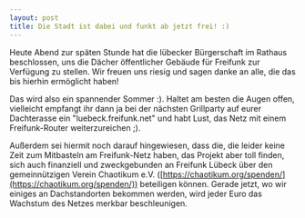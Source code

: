 ```yaml
---
layout: post
title: Die Stadt ist dabei und funkt ab jetzt frei! :)
---
```


Heute Abend zur späten Stunde hat die lübecker Bürgerschaft im Rathaus beschlossen, uns die Dächer öffentlicher Gebäude für Freifunk zur Verfügung zu stellen. Wir freuen uns riesig und sagen danke an alle, die das bis hierhin ermöglicht haben!

Das wird also ein spannender Sommer :). Haltet am besten die Augen offen, vielleicht empfangt ihr dann ja bei der nächsten Grillparty auf eurer Dachterasse ein "luebeck.freifunk.net" und habt Lust, das Netz mit einem Freifunk-Router weiterzureichen ;).

Außerdem sei hiermit noch darauf hingewiesen, dass die, die leider keine Zeit zum Mitbasteln am Freifunk-Netz haben, das Projekt aber toll finden, sich auch finanziell und zweckgebunden an Freifunk Lübeck über den gemeinnützigen Verein Chaotikum e.V. ([https://chaotikum.org/spenden/](https://chaotikum.org/spenden/)) beteiligen können. Gerade jetzt, wo wir einiges an Dachstandorten bekommen werden, wird jeder Euro das Wachstum des Netzes merkbar beschleunigen.
